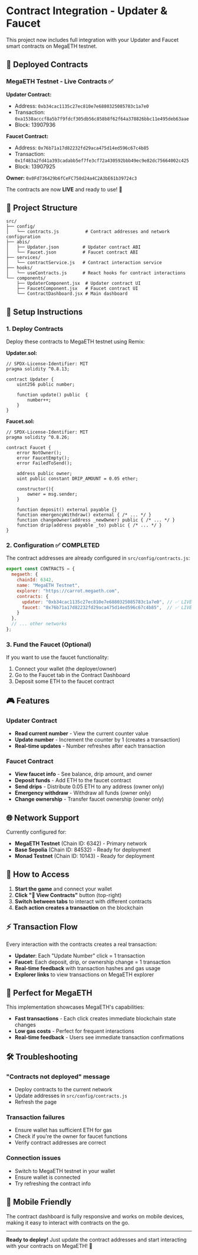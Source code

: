 # Contract Integration - Updater & Faucet

This project now includes full integration with your Updater and Faucet smart contracts on MegaETH testnet.

## 🚀 Deployed Contracts

### MegaETH Testnet - Live Contracts ✅

**Updater Contract:**
- Address: `0xb34cac1135c27ec810e7e6880325085783c1a7e0`
- Transaction: `0xa1538acccf8a5b7f9fdcf305db56c858b8f62f64a378826bbc11e495deb63aae`
- Block: 13907936

**Faucet Contract:**
- Address: `0x76b71a17d82232fd29aca475d14ed596c67c4b85`
- Transaction: `0x1f483a2fd41a393cadabb5ef7fe3cf72a430592bbb49ec9e82dc75664002c425`
- Block: 13907925

**Owner:** `0x0Fd736429b6fCeFC750d24a4C2A3bE61b39724c3`

The contracts are now **LIVE** and ready to use! 🎉

## 📁 Project Structure

```
src/
├── config/
│   └── contracts.js          # Contract addresses and network configuration
├── abis/
│   ├── Updater.json         # Updater contract ABI
│   └── Faucet.json          # Faucet contract ABI
├── services/
│   └── contractService.js   # Contract interaction service
├── hooks/
│   └── useContracts.js      # React hooks for contract interactions
└── components/
    ├── UpdaterComponent.jsx  # Updater contract UI
    ├── FaucetComponent.jsx   # Faucet contract UI
    └── ContractDashboard.jsx # Main dashboard
```

## 🔧 Setup Instructions

### 1. Deploy Contracts

Deploy these contracts to MegaETH testnet using Remix:

**Updater.sol:**
```solidity
// SPDX-License-Identifier: MIT
pragma solidity ^0.8.13;

contract Updater {
    uint256 public number;

    function update() public  {
        number++;
    }
}
```

**Faucet.sol:**
```solidity
// SPDX-License-Identifier: MIT
pragma solidity ^0.8.26;

contract Faucet {
    error NotOwner();
    error FaucetEmpty();
    error FailedToSend();

    address public owner;
    uint public constant DRIP_AMOUNT = 0.05 ether;

    constructor(){
        owner = msg.sender;
    }
    
    function deposit() external payable {}
    function emergencyWithdraw() external { /* ... */ }
    function changeOwner(address _newOwner) public { /* ... */ }
    function drip(address payable _to) public { /* ... */ }
}
```

### 2. Configuration ✅ COMPLETED

The contract addresses are already configured in `src/config/contracts.js`:

```javascript
export const CONTRACTS = {
  megaeth: {
    chainId: 6342,
    name: "MegaETH Testnet",
    explorer: "https://carrot.megaeth.com",
    contracts: {
      updater: "0xb34cac1135c27ec810e7e6880325085783c1a7e0", // ✅ LIVE
      faucet: "0x76b71a17d82232fd29aca475d14ed596c67c4b85",  // ✅ LIVE
    }
  },
  // ... other networks
};
```

### 3. Fund the Faucet (Optional)

If you want to use the faucet functionality:
1. Connect your wallet (the deployer/owner)
2. Go to the Faucet tab in the Contract Dashboard
3. Deposit some ETH to the faucet contract

## 🎮 Features

### Updater Contract
- **Read current number** - View the current counter value
- **Update number** - Increment the counter by 1 (creates a transaction)
- **Real-time updates** - Number refreshes after each transaction

### Faucet Contract
- **View faucet info** - See balance, drip amount, and owner
- **Deposit funds** - Add ETH to the faucet contract
- **Send drips** - Distribute 0.05 ETH to any address (owner only)
- **Emergency withdraw** - Withdraw all funds (owner only)
- **Change ownership** - Transfer faucet ownership (owner only)

## 🌐 Network Support

Currently configured for:
- **MegaETH Testnet** (Chain ID: 6342) - Primary network
- **Base Sepolia** (Chain ID: 84532) - Ready for deployment
- **Monad Testnet** (Chain ID: 10143) - Ready for deployment

## 🔗 How to Access

1. **Start the game** and connect your wallet
2. **Click "🔗 View Contracts"** button (top-right)
3. **Switch between tabs** to interact with different contracts
4. **Each action creates a transaction** on the blockchain

## ⚡ Transaction Flow

Every interaction with the contracts creates a real transaction:

- **Updater**: Each "Update Number" click = 1 transaction
- **Faucet**: Each deposit, drip, or ownership change = 1 transaction
- **Real-time feedback** with transaction hashes and gas usage
- **Explorer links** to view transactions on MegaETH explorer

## 🎯 Perfect for MegaETH

This implementation showcases MegaETH's capabilities:
- **Fast transactions** - Each click creates immediate blockchain state changes
- **Low gas costs** - Perfect for frequent interactions
- **Real-time feedback** - Users see immediate transaction confirmations

## 🛠 Troubleshooting

### "Contracts not deployed" message
- Deploy contracts to the current network
- Update addresses in `src/config/contracts.js`
- Refresh the page

### Transaction failures
- Ensure wallet has sufficient ETH for gas
- Check if you're the owner for faucet functions
- Verify contract addresses are correct

### Connection issues
- Switch to MegaETH testnet in your wallet
- Ensure wallet is connected
- Try refreshing the contract info

## 📱 Mobile Friendly

The contract dashboard is fully responsive and works on mobile devices, making it easy to interact with contracts on the go.

---

**Ready to deploy!** Just update the contract addresses and start interacting with your contracts on MegaETH! 🚀